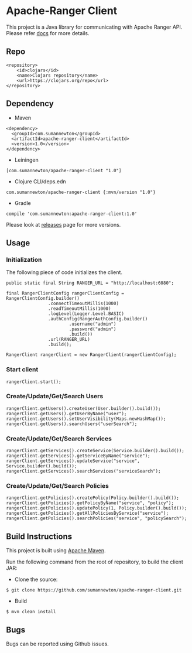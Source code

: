 # Apache-Ranger Client

This project is a Java library for communicating with Apache Ranger API. Please refer [docs](https://cwiki.apache.org/confluence/display/RANGER/Index) for more details.

## Repo
```
<repository>
    <id>clojars</id>
    <name>Clojars repository</name>
    <url>https://clojars.org/repo</url>
</repository>
```
## Dependency

- Maven
```
<dependency>
  <groupId>com.sumannewton</groupId>
  <artifactId>apache-ranger-client</artifactId>
  <version>1.0</version>
</dependency>
```
- Leiningen
```
[com.sumannewton/apache-ranger-client "1.0"]
```
- Clojure CLI/deps.edn
```
com.sumannewton/apache-ranger-client {:mvn/version "1.0"}
```
- Gradle
```
compile 'com.sumannewton:apache-ranger-client:1.0'
```
Please look at [releases](https://github.com/sumannewton/apache-ranger-client/releases) page for more versions.

## Usage

### Initialization

The following piece of code initializes the client.

```
public static final String RANGER_URL = "http://localhost:6080";

final RangerClientConfig rangerClientConfig = RangerClientConfig.builder()
                .connectTimeoutMillis(1000)
                .readTimeoutMillis(1000)
                .logLevel(Logger.Level.BASIC)
                .authConfig(RangerAuthConfig.builder()
                        .username("admin")
                        .password("admin")
                        .build())
                .url(RANGER_URL)
                .build();

RangerClient rangerClient = new RangerClient(rangerClientConfig);
```

### Start client
```
rangerClient.start();
```

### Create/Update/Get/Search Users

```
rangerClient.getUsers().createUser(User.builder().build());
rangerClient.getUsers().getUserByName("user");
rangerClient.getUsers().setUserVisibility(Maps.newHashMap());
rangerClient.getUsers().searchUsers("userSearch");
```

### Create/Update/Get/Search Services

```
rangerClient.getServices().createService(Service.builder().build());
rangerClient.getServices().getServiceByName("service");
rangerClient.getServices().updateService("service", Service.builder().build());
rangerClient.getServices().searchServices("serviceSearch");
```

### Create/Update/Get/Search Policies

```
rangerClient.getPolicies().createPolicy(Policy.builder().build());
rangerClient.getPolicies().getPolicyByName("service", "policy");
rangerClient.getPolicies().updatePolicy(1, Policy.builder().build());
rangerClient.getPolicies().getAllPoliciesByService("service");
rangerClient.getPolicies().searchPolicies("service", "policySearch");
```

## Build Instructions

This project is built using [Apache Maven](http://maven.apache.org/).

Run the following command from the root of repository, to build the client JAR:
- Clone the source:
```
$ git clone https://github.com/sumannewton/apache-ranger-client.git
```
- Build
```
$ mvn clean install
```
## Bugs

Bugs can be reported using Github issues.
